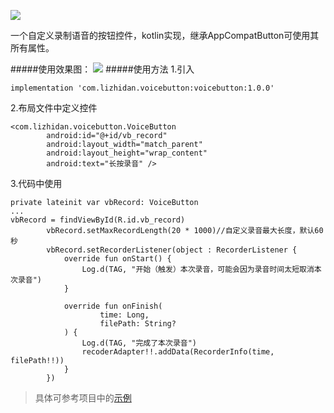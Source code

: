 ﻿![](https://upload-images.jianshu.io/upload_images/20262249-7fcb9c3a8b5a1c78.png?imageMogr2/auto-orient/strip%7CimageView2/2/w/1240)

一个自定义录制语音的按钮控件，kotlin实现，继承AppCompatButton可使用其所有属性。

#####使用效果图：
![](https://upload-images.jianshu.io/upload_images/20262249-dddbe7911fb6e387.gif?imageMogr2/auto-orient/strip)
#####使用方法
1.引入
```
implementation 'com.lizhidan.voicebutton:voicebutton:1.0.0'
```
2.布局文件中定义控件
```
<com.lizhidan.voicebutton.VoiceButton
        android:id="@+id/vb_record"
        android:layout_width="match_parent"
        android:layout_height="wrap_content"
        android:text="长按录音" />
```
3.代码中使用
```
private lateinit var vbRecord: VoiceButton
...
vbRecord = findViewById(R.id.vb_record)
        vbRecord.setMaxRecordLength(20 * 1000)//自定义录音最大长度，默认60秒
        vbRecord.setRecorderListener(object : RecorderListener {
            override fun onStart() {
                Log.d(TAG, "开始（触发）本次录音，可能会因为录音时间太短取消本次录音")
            }

            override fun onFinish(
                    time: Long,
                    filePath: String?
            ) {
                Log.d(TAG, "完成了本次录音")
                recoderAdapter!!.addData(RecorderInfo(time, filePath!!))
            }
        })
```
>具体可参考项目中的[示例](https://github.com/Yintianchou/VoiceButton/tree/master/app/src/main/java/com/lizhidan/voicebuttondemo)